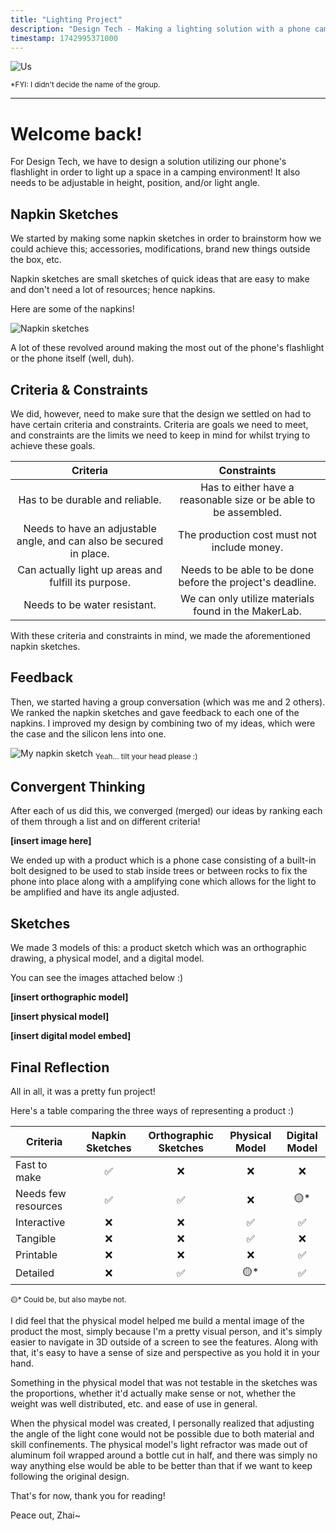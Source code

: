 ```yaml
---
title: "Lighting Project"
description: "Design Tech - Making a lighting solution with a phone camera to light up in a camping scenario with adjustable height and angle!"
timestamp: 1742995371000
---
```


![Us]($lib/assets/thumbnail.webp?enhanced)

<sub>*FYI: I didn't decide the name of the group.</sub>

---

# Welcome back!

For Design Tech, we have to design a solution utilizing our phone's flashlight in order to light up a space in a camping environment! It also needs to be adjustable in height, position, and/or light angle.

## Napkin Sketches

We started by making some napkin sketches in order to brainstorm how we could achieve this; accessories, modifications, brand new things outside the box, etc.

Napkin sketches are small sketches of quick ideas that are easy to make and don't need a lot of resources; hence napkins.

Here are some of the napkins!

![Napkin sketches]($lib/assets/napkin_sketches.webp?enhanced)

A lot of these revolved around making the most out of the phone's flashlight or the phone itself (well, duh).

## Criteria & Constraints

We did, however, need to make sure that the design we settled on had to have certain criteria and constraints. Criteria are goals we need to meet, and constraints are the limits we need to keep in mind for whilst trying to achieve these goals.

|                               Criteria                               |                           Constraints                            |
|:--------------------------------------------------------------------:|:----------------------------------------------------------------:|
|                   Has to be durable and reliable.                    | Has to either have a reasonable size or be able to be assembled. |
| Needs to have an adjustable angle, and can also be secured in place. |           The production cost must not include money.            |
|         Can actually light up areas and fulfill its purpose.         |    Needs to be able to be done before the project's deadline.    |
|                     Needs to be water resistant.                     |       We can only utilize materials found in the MakerLab.       |

With these criteria and constraints in mind, we made the aforementioned napkin sketches.

## Feedback

Then, we started having a group conversation (which was me and 2 others). We ranked the napkin sketches and gave feedback to each one of the napkins. I improved my design by combining two of my ideas, which were the case and the silicon lens into one.

![My napkin sketch]($lib/assets/my_napkin_sketch.webp?enhanced)
<sub>Yeah... tilt your head please :)</sub>

## Convergent Thinking

After each of us did this, we converged (merged) our ideas by ranking each of them through a list and on different criteria!

**[insert image here]**

We ended up with a product which is a phone case consisting of a built-in bolt designed to be used to stab inside trees or between rocks to fix the phone into place along with a amplifying cone which allows for the light to be amplified and have its angle adjusted.

## Sketches

We made 3 models of this: a product sketch which was an orthographic drawing, a physical model, and a digital model.

You can see the images attached below :)

**[insert orthographic model]**

**[insert physical model]**

**[insert digital model embed]**

## Final Reflection

All in all, it was a pretty fun project!

Here's a table comparing the three ways of representing a product :)

| **Criteria**        |  Napkin Sketches  |  Orthographic Sketches  |  Physical Model  |  Digital Model  |
|---------------------|:-----------------:|:------------------:|:----------------:|:---------------:|
| Fast to make        |         ✅         |  ❌                 | ❌                | ❌               |
| Needs few resources |         ✅         | ✅                  | ❌                | 🟡*              |
| Interactive         |         ❌         | ❌                  | ✅                | ✅               |
| Tangible            | ❌                 | ❌                  | ✅                | ❌               |
| Printable           |         ❌         | ❌                  | ❌                | ✅               |
| Detailed            | ❌                 | ✅                  | 🟡*               | ✅               |

<sub>🟡* Could be, but also maybe not.</sub>

I did feel that the physical model helped me build a mental image of the product the most, simply because I'm a pretty visual person, and it's simply easier to navigate in 3D outside of a screen to see the features. Along with that, it's easy to have a sense of size and perspective as you hold it in your hand.

Something in the physical model that was not testable in the sketches was the proportions, whether it'd actually make sense or not, whether the weight was well distributed, etc. and ease of use in general.

When the physical model was created, I personally realized that adjusting the angle of the light cone would not be possible due to both material and skill confinements. The physical model's light refractor was made out of aluminum foil wrapped around a bottle cut in half, and there was simply no way anything else would be able to be better than that if we want to keep following the original design.

That's for now, thank you for reading!

Peace out, Zhai~

